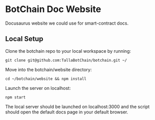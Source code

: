 # BotChain Doc Website

Docusaurus website we could use for smart-contract docs.

## Local Setup

Clone the botchain repo to your local workspace by running:
```
git clone git@github.com:TallaBotChain/botchain.git ~/
```
Move into the botchain/website directory:
```
cd ~/botchain/website && npm install
```
Launch the server on localhost:
```
npm start
```

The local server should be launched on localhost:3000 and the script should open the default
docs page in your default browser.

